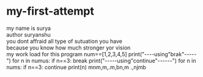 # my-first-attempt
my name is surya 
<br>
author suryanshu
<br>
you dont affraid all type of sutuation you have
<br>
because you know how much stronger yor vision
<br>
my work load for this program 
num==[1,2,3,4,5]
print("----using\"brak\"-----")
for n in numus:
if n==3:
break
print("-----using\"continue\"------")
for n in nums:
if n==3:
continue
print(n)
mnm,m,.m,bn,m .,njmb
